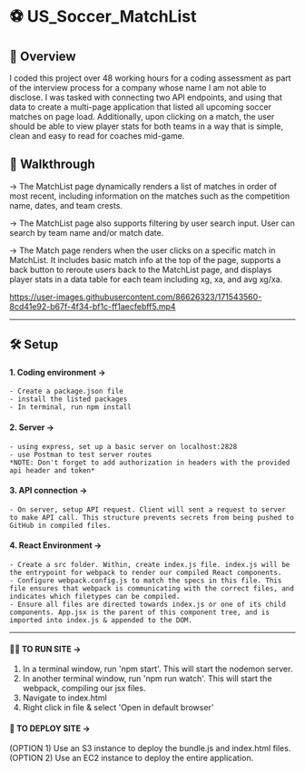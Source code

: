# ⚽️ US_Soccer_MatchList 

## 🔵 Overview
I coded this project over 48 working hours for a coding assessment as part of the interview process for a company whose name I am not able to disclose. I was tasked with connecting two API endpoints, and using that data to create a multi-page application that listed all upcoming soccer matches on page load. Additionally, upon clicking on a match, the user should be able to view player stats for both teams in a way that is simple, clean and easy to read for coaches mid-game.  

## 🔴 Walkthrough

→ The MatchList page dynamically renders a list of matches in order of most recent, including information on the matches such as the competition name, dates, and team crests. 

→ The MatchList page also supports filtering by user search input. User can search by team name and/or match date. 

→ The Match page renders when the user clicks on a specific match in MatchList. It includes basic match info at the top of the page, supports a back button to reroute users back to the MatchList page, and displays player stats in a data table for each team including xg, xa, and avg xg/xa. 


https://user-images.githubusercontent.com/86626323/171543560-8cd41e92-b67f-4f34-bf1c-ff1aecfebff5.mp4


--------------------------------------------------------------------------------------

## 🛠 Setup

#### 1. Coding environment →
    - Create a package.json file
    - install the listed packages
    - In terminal, run npm install


#### 2. Server →
    - using express, set up a basic server on localhost:2828
    - use Postman to test server routes
    *NOTE: Don't forget to add authorization in headers with the provided api header and token*


#### 3. API connection →
    - On server, setup API request. Client will sent a request to server to make API call. This structure prevents secrets from being pushed to GitHub in compiled files.


#### 4. React Environment →
    - Create a src folder. Within, create index.js file. index.js will be the entrypoint for webpack to render our compiled React components.
    - Configure webpack.config.js to match the specs in this file. This file ensures that webpack is communicating with the correct files, and indicates which filetypes can be compiled.
    - Ensure all files are directed towards index.js or one of its child components. App.jsx is the parent of this component tree, and is imported into index.js & appended to the DOM.


--------------------------------------------------------------------------------------

#### 🏃‍♀️ TO RUN SITE →
  1. In a terminal window, run 'npm start'. This will start the nodemon server.
  2. In another terminal window, run 'npm run watch'. This will start the webpack, compiling our jsx files.
  3. Navigate to index.html
  4. Right click in file & select 'Open in default browser'

#### 🚀 TO DEPLOY SITE →
   (OPTION 1) Use an S3 instance to deploy the bundle.js and index.html files.
   </br>
   (OPTION 2) Use an EC2 instance to deploy the entire application.

